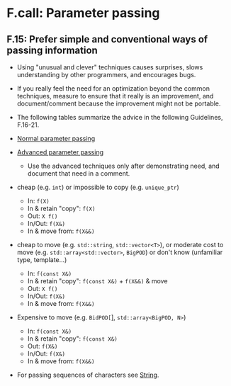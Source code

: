 # F.call: Parameter passing

## F.15: Prefer simple and conventional ways of passing information
- Using "unusual and clever" techniques causes surprises, slows understanding by other programmers, and encourages bugs.
- If you really feel the need for an optimization beyond the common techniques, measure to ensure that it really is an improvement, and document/comment because the improvement might not be portable.
- The following tables summarize the advice in the following Guidelines, F.16-21.

- [Normal parameter passing](https://github.com/isocpp/CppCoreGuidelines/raw/master/param-passing-normal.png)
- [Advanced parameter passing](https://github.com/isocpp/CppCoreGuidelines/raw/master/param-passing-advanced.png)
  - Use the advanced techniques only after demonstrating need, and document that need in a comment.
- cheap (e.g. `int`) or impossible to copy (e.g. `unique_ptr`)
  - In: `f(X)`
  - In & retain "copy": `f(X)`
  - Out: `X f()`
  - In/Out: `f(X&)`
  - In & move from: `f(X&&)`

- cheap to move (e.g. `std::string`, `std::vector<T>`), or moderate cost to move (e.g. `std::array<std::vector>`, `BigPOD`) or don't know (unfamiliar type, template...)
  - In: `f(const X&)`
  - In & retain "copy": `f(const X&)` + `f(X&&)` & move
  - Out: `X f()`
  - In/Out: `f(X&)`
  - In & move from: `f(X&&)`

- Expensive to move (e.g. `BidPOD[`], `std::array<BigPOD, N>`)
  - In: `f(const X&)`
  - In & retain "copy": `f(const X&)`
  - Out: `f(X&)`
  - In/Out: `f(X&)`
  - In & move from: `f(X&&)`
- For passing sequences of characters see [String](SL.str.md).